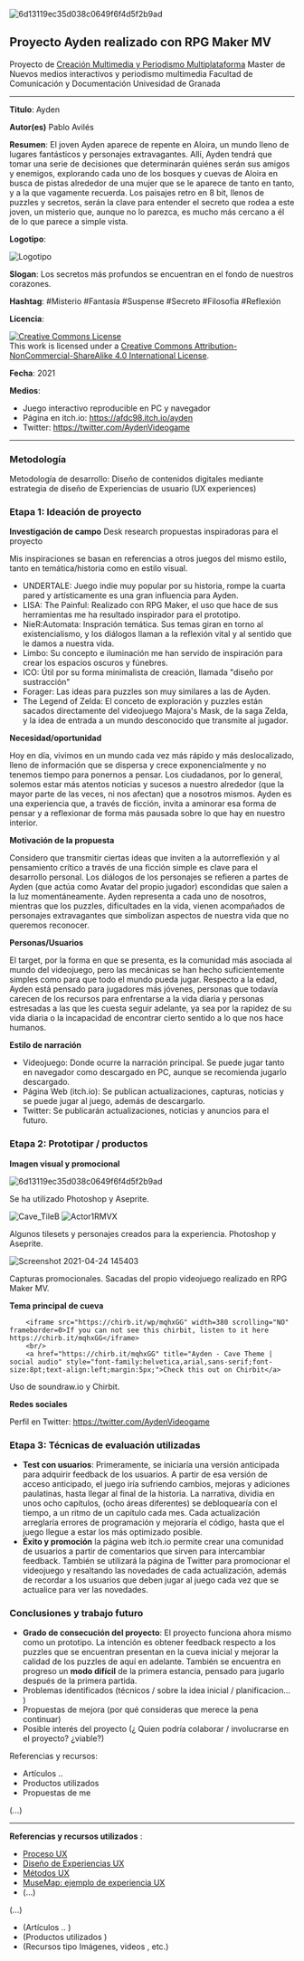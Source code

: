 ![6d13119ec35d038c0649f6f4d5f2b9ad](https://user-images.githubusercontent.com/20681504/115960169-1c6e9100-a510-11eb-9bc2-e9679fcd1481.png)

## Proyecto Ayden realizado con RPG Maker MV 

Proyecto de [Creación Multimedia y Periodismo Multiplataforma](https://github.com/mgea/PeriodismoMultimedia)
Master de Nuevos medios interactivos y periodismo multimedia
Facultad de Comunicación y Documentación
Univesidad de Granada  

----

**Titulo**: Ayden

**Autor(es)** Pablo Avilés

**Resumen**: El joven Ayden aparece de repente en Aloira, un mundo lleno de lugares fantásticos y personajes extravagantes. Allí, Ayden tendrá que tomar una serie de decisiones que determinarán quiénes serán sus amigos y enemigos, explorando cada uno de los bosques y cuevas de Aloira en busca de pistas alrededor de una mujer que se le aparece de tanto en tanto, y a la que vagamente recuerda. Los paisajes retro en 8 bit, llenos de puzzles y secretos, serán la clave para entender el secreto que rodea a este joven, un misterio que, aunque no lo parezca, es mucho más cercano a él de lo que parece a simple vista.

**Logotipo**:

![Logotipo](https://user-images.githubusercontent.com/20681504/115731998-e2728300-a387-11eb-9a78-6af3184c8de9.png)

**Slogan**: Los secretos más profundos se encuentran en el fondo de nuestros corazones.

**Hashtag**: #Misterio #Fantasía #Suspense #Secreto #Filosofía #Reflexión

**Licencia**: 

<a rel="license" href="http://creativecommons.org/licenses/by-nc-sa/4.0/"><img alt="Creative Commons License" style="border-width:0" src="https://i.creativecommons.org/l/by-nc-sa/4.0/88x31.png" /></a><br />This work is licensed under a <a rel="license" href="http://creativecommons.org/licenses/by-nc-sa/4.0/">Creative Commons Attribution-NonCommercial-ShareAlike 4.0 International License</a>.

**Fecha**: 2021

**Medios**:

* Juego interactivo reproducible en PC y navegador
* Página en itch.io: https://afdc98.itch.io/ayden
* Twitter: https://twitter.com/AydenVideogame

--- 

### Metodología

Metodología de desarrollo: Diseño de contenidos digitales mediante estrategia de diseño de Experiencias de usuario (UX experiences) 

### Etapa 1: Ideación de proyecto 

**Investigación de campo**   Desk research propuestas inspiradoras para el proyecto

Mis inspiraciones se basan en referencias a otros juegos del mismo estilo, tanto en temática/historia como en estilo visual.
* UNDERTALE: Juego indie muy popular por su historia, rompe la cuarta pared y artísticamente es una gran influencia para Ayden.
* LISA: The Painful: Realizado con RPG Maker, el uso que hace de sus herramientas me ha resultado inspirador para el prototipo.
* NieR:Automata: Inspración temática. Sus temas giran en torno al existencialismo, y los diálogos llaman a la reflexión vital y al sentido que le damos a nuestra vida.
* Limbo: Su concepto e iluminación me han servido de inspiración para crear los espacios oscuros y fúnebres.
* ICO: Útil por su forma minimalista de creación, llamada "diseño por sustracción"
* Forager: Las ideas para puzzles son muy similares a las de Ayden.
* The Legend of Zelda: El conceto de exploración y puzzles están sacados directamente del videojuego Majora's Mask, de la saga Zelda, y la idea de entrada a un mundo desconocido que transmite al jugador.

**Necesidad/oportunidad** 

Hoy en día, vivimos en un mundo cada vez más rápido y más deslocalizado, lleno de información que se dispersa y crece exponencialmente y no tenemos tiempo para ponernos a pensar. Los ciudadanos, por lo general, solemos estar más atentos noticias y sucesos a nuestro alrededor (que la mayor parte de las veces, ni nos afectan) que a nosotros mismos. Ayden es una experiencia que, a través de ficción, invita a aminorar esa forma de pensar y a reflexionar de forma más pausada sobre lo que hay en nuestro interior.

**Motivación de la propuesta**

Considero que transmitir ciertas ideas que inviten a la autorreflexión y al pensamiento crítico a través de una ficción simple es clave para el desarrollo personal. Los diálogos de los personajes se refieren a partes de Ayden (que actúa como Avatar del propio jugador) escondidas que salen a la luz momentáneamente. Ayden representa a cada uno de nosotros, mientras que los puzzles, dificultades en la vida, vienen acompañados de personajes extravagantes que simbolizan aspectos de nuestra vida que no queremos reconocer.

**Personas/Usuarios**

El target, por la forma en que se presenta, es la comunidad más asociada al mundo del videojuego, pero las mecánicas se han hecho suficientemente simples como para que todo el mundo pueda jugar. Respecto a la edad, Ayden está pensado para jugadores más jóvenes, personas que todavía carecen de los recursos para enfrentarse a la vida diaria y personas estresadas a las que les cuesta seguir adelante, ya sea por la rapidez de su vida diaria o la incapacidad de encontrar cierto sentido a lo que nos hace humanos.

**Estilo de narración**

* Videojuego: Donde ocurre la narración principal. Se puede jugar tanto en navegador como descargado en PC, aunque se recomienda jugarlo descargado.
* Página Web (itch.io): Se publican actualizaciones, capturas, noticias y se puede jugar al juego, además de descargarlo.
* Twitter: Se publicarán actualizaciones, noticias y anuncios para el futuro.


### Etapa 2: Prototipar / productos 

**Imagen visual y promocional**

![6d13119ec35d038c0649f6f4d5f2b9ad](https://user-images.githubusercontent.com/20681504/115960467-ea5e2e80-a511-11eb-9c13-feea5e51431a.png)

Se ha utilizado Photoshop y Aseprite.

![Cave_TileB](https://user-images.githubusercontent.com/20681504/115960488-fe099500-a511-11eb-8719-34fa8021532f.png)
![Actor1RMVX](https://user-images.githubusercontent.com/20681504/115960493-06fa6680-a512-11eb-9b1a-c358d04bdb62.png)

Algunos tilesets y personajes creados para la experiencia. Photoshop y Aseprite.

![Screenshot 2021-04-24 145403](https://user-images.githubusercontent.com/20681504/115960510-1da0bd80-a512-11eb-8bc6-830aadd4d7eb.png)

Capturas promocionales. Sacadas del propio videojuego realizado en RPG Maker MV.

**Tema principal de cueva**

		<iframe src="https://chirb.it/wp/mqhxGG" width=380 scrolling="NO" frameborder=0>If you can not see this chirbit, listen to it here https://chirb.it/mqhxGG</iframe>
		<br/>
		<a href="https://chirb.it/mqhxGG" title="Ayden - Cave Theme | social audio" style="font-family:helvetica,arial,sans-serif;font-size:8pt;text-align:left;margin:5px;">Check this out on Chirbit</a>
	
Uso de soundraw.io y Chirbit.

**Redes sociales**

Perfil en Twitter: https://twitter.com/AydenVideogame

### Etapa 3: Técnicas de evaluación utilizadas

* **Test con usuarios**: Primeramente, se iniciaría una versión anticipada para adquirir feedback de los usuarios. A partir de esa versión de acceso anticipado, el juego iría sufriendo cambios, mejoras y adiciones paulatinas, hasta llegar al final de la historia. La narrativa, dividia en unos ocho capítulos, (ocho áreas diferentes) se debloquearía con el tiempo, a un ritmo de un capítulo cada mes. Cada actualización arreglaría errores de programación y mejoraría el código, hasta que el juego llegue a estar los más optimizado posible.
* **Éxito y promoción** la página web itch.io permite crear una comunidad de usuarios a partir de comentarios que sirven para intercambiar feedback. También se utilizará la página de Twitter para promocionar el videojuego y resaltando las novedades de cada actualización, además de recordar a los usuarios que deben jugar al juego cada vez que se actualice para ver las novedades.


### Conclusiones y trabajo futuro

* **Grado de consecución del proyecto**: El proyecto funciona ahora mismo como un prototipo. La intención es obtener feedback respecto a los puzzles que se encuentran presentan en la cueva inicial y mejorar la calidad de los puzzles de aquí en adelante. También se encuentra en progreso un **modo difícil** de la primera estancia, pensado para jugarlo después de la primera partida.
* Problemas identificados  (técnicos / sobre la idea inicial / planificacion… ) 
* Propuestas de mejora (por qué consideras que merece la pena continuar)
* Posible interés del proyecto (¿ Quien podría  colaborar / involucrarse en el proyecto? ¿viable?)


Referencias y recursos: 

* Artículos ..  
* Productos utilizados  
* Propuestas de me

(...)






----

**Referencias y recursos utilizados** :

* [Proceso UX](https://uxmastery.com/resources/process/)
* [Diseño de Experiencias UX](http://www.nosolousabilidad.com/articulos/uxd.htm) 
* [Métodos UX](https://mgea.github.io/UX-DIU-Checklist/index.html) 
* [MuseMap: ejemplo de experiencia UX](https://blog.prototypr.io/musemap-street-art-app-ux-case-study-9bec6a99823b) 
* (...) 

(...)
* (Artículos ..  )
* (Productos utilizados ) 
* (Recursos tipo Imágenes, videos , etc.) 













